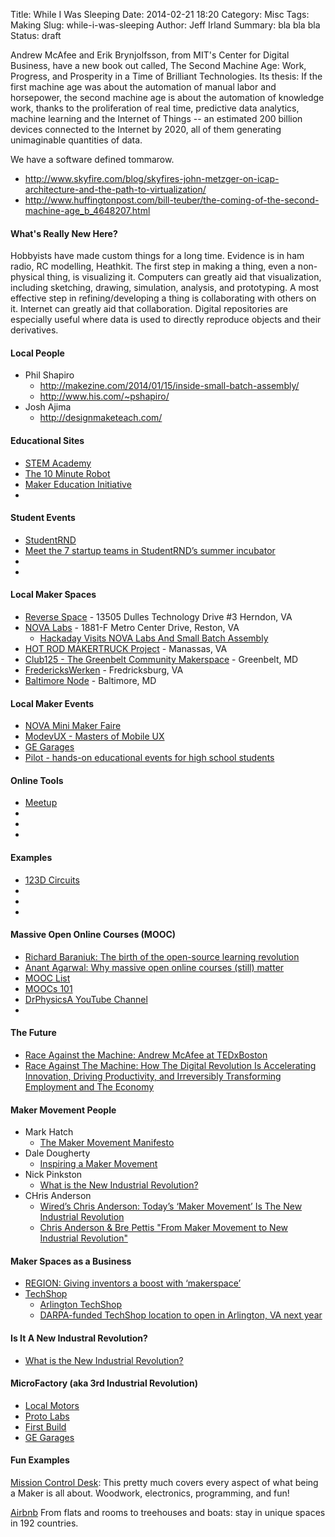 Title: While I Was Sleeping
Date: 2014-02-21 18:20
Category: Misc
Tags: Making
Slug: while-i-was-sleeping
Author: Jeff Irland
Summary: bla bla bla
Status: draft

Andrew McAfee and Erik Brynjolfsson, from MIT's Center for Digital Business, have a new book out called,
The Second Machine Age: Work, Progress, and Prosperity in a Time of Brilliant Technologies.
Its thesis: If the first machine age was about the automation of manual labor and horsepower, the second machine age is about the automation of knowledge work, thanks to the proliferation of real time, predictive data analytics, machine learning and the Internet of Things -- an estimated 200 billion devices connected to the Internet by 2020, all of them generating unimaginable quantities of data.

We have a software defined tommarow.
* http://www.skyfire.com/blog/skyfires-john-metzger-on-icap-architecture-and-the-path-to-virtualization/
* http://www.huffingtonpost.com/bill-teuber/the-coming-of-the-second-machine-age_b_4648207.html

#### What's Really New Here?
Hobbyists have made custom things for a long time.
Evidence is in ham radio, RC modelling, Heathkit.
The first step in making a thing, even a non-physical thing, is visualizing it.
Computers can greatly aid that visualization, including sketching, drawing, simulation, analysis, and prototyping.
A most effective step in refining/developing a thing is collaborating with others on it.
Internet can greatly aid that collaboration.
Digital repositories are especially useful where data is used to directly reproduce objects and their derivatives.

#### Local People
* Phil Shapiro
    * http://makezine.com/2014/01/15/inside-small-batch-assembly/
    * http://www.his.com/~pshapiro/
* Josh Ajima
    * http://designmaketeach.com/

#### Educational Sites
* [STEM Academy](http://www.element14.com/community/groups/stemacademy)
* [The 10 Minute Robot](http://alphalem.com/pages/the-10-minute-robot)
* [Maker Education Initiative](http://www.makered.org/)
* []()

#### Student Events
* [StudentRND](http://studentrnd.org/)
* [Meet the 7 startup teams in StudentRND’s summer incubator](http://www.geekwire.com/2012/meet-teams-student-rnd-summer-incubator/)
* []()
* []()

#### Local Maker Spaces
* [Reverse Space](http://sphereroute.com/) - 13505 Dulles Technology Drive #3 Herndon, VA 
* [NOVA Labs](http://www.nova-labs.org/blog/) - 1881-F Metro Center Drive, Reston, VA
    * [Hackaday Visits NOVA Labs And Small Batch Assembly](http://hackaday.com/2014/03/21/hackaday-visits-nova-labs-and-small-batch-assembly/)
* [HOT ROD MAKERTRUCK Project](http://hotrodbus.blogspot.com/) - Manassas, VA
* [Club125 - The Greenbelt Community Makerspace](http://club125.com/) - Greenbelt, MD
* [FredericksWerken](http://frederickswerken.org/) - Fredricksburg, VA
* [Baltimore Node](http://www.baltimorenode.org/about/) - Baltimore, MD

#### Local Maker Events
* [NOVA Mini Maker Faire](http://makerfairenova.com/)
* [ModevUX - Masters of Mobile UX](http://ux14.gomodev.com/)
* [GE Garages](http://istrategylabs.com/2014/03/ge-garages-dc-opens-remake-the-capital-with-your-fellow-innovators/)
* [Pilot - hands-on educational events for high school students](http://gopilot.org/)

#### Online Tools
* [Meetup](http://www.meetup.com/)
* []()
* []()
* []()

#### Examples
* [123D Circuits](http://123d.circuits.io/)
* []()
* []()
* []()

#### Massive Open Online Courses (MOOC)
* [Richard Baraniuk: The birth of the open-source learning revolution](http://www.ted.com/talks/richard_baraniuk_on_open_source_learning)
* [Anant Agarwal: Why massive open online courses (still) matter](http://www.ted.com/talks/anant_agarwal_why_massively_open_online_courses_still_matter.html?utm_source=newsletter_weekly_2014-02-01&utm_campaign=newsletter_weekly&utm_medium=email&utm_content=talk_of_the_week_image)
* [MOOC List](http://www.mooc-list.com/)
* [MOOCs 101](http://www.ted.com/playlists/141/moocs_101.html)
* [DrPhysicsA YouTube Channel](http://www.bobeagle.co.uk/drphysicsa.html)
* []()

#### The Future
* [Race Against the Machine: Andrew McAfee at TEDxBoston](http://www.youtube.com/watch?v=QfMGyCk3XTw)
* [Race Against The Machine: How The Digital Revolution Is Accelerating Innovation, Driving Productivity, and Irreversibly Transforming Employment and The Economy](http://ebusiness.mit.edu/research/Briefs/Brynjolfsson_McAfee_Race_Against_the_Machine.pdf)

#### Maker Movement People
* Mark Hatch
    * [The Maker Movement Manifesto](http://techshop.ws/TheMakerMovementManifesto.html)
* Dale Dougherty
    * [Inspiring a Maker Movement](http://www.youtube.com/watch?v=yYd25q9lMTI)
* Nick Pinkston
    * [What is the New Industrial Revolution?](http://makezine.com/2013/06/24/what-is-the-new-industrial-revolution/)
* CHris Anderson
    * [Wired’s Chris Anderson: Today’s ‘Maker Movement’ Is The New Industrial Revolution](http://techcrunch.com/2012/10/09/wireds-chris-anderson-todays-maker-movement-is-the-new-industrial-revolution-tctv/)
    * [Chris Anderson & Bre Pettis "From Maker Movement to New Industrial Revolution"](http://www.youtube.com/watch?v=qRkCXo_nbQg)

#### Maker Spaces as a Business
* [REGION: Giving inventors a boost with ‘makerspace’](http://www.pe.com/local-news/local-news-headlines/20140209-region-giving-inventors-a-boost-with-makerspace.ece)
* [TechShop](http://techshop.ws/)
    * [Arlington TechShop](http://techshop.ws/arlington.html)
    * [DARPA-funded TechShop location to open in Arlington, VA next year](http://www.engadget.com/2013/10/23/darpa-techshop-arlington/)

#### Is It A New Industral Revolution?
* [What is the New Industrial Revolution?](http://makezine.com/2013/06/24/what-is-the-new-industrial-revolution/)

#### MicroFactory (aka 3rd Industrial Revolution)
* [Local Motors](https://localmotors.com/)
* [Proto Labs](http://www.protolabs.com/)
* [First Build](http://firstbuild.com/)
* [GE Garages](http://www.gegarages.com/)

#### Fun Examples
[Mission Control Desk](http://www.youtube.com/watch?v=j6zseFi070E):
This pretty much covers every aspect of what being a Maker is all about. Woodwork, electronics, programming, and fun!

[Airbnb](https://www.airbnb.co.uk/)
From flats and rooms to treehouses and boats: stay in unique spaces in 192 countries.
